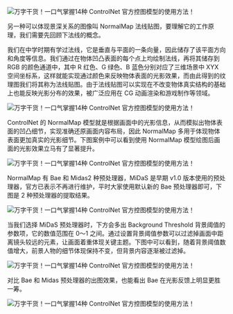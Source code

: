   
![万字干货！一口气掌握14种 ControlNet 官方控图模型的使用方法！](https://image.uisdc.com/wp-content/uploads/2023/09/uisdc-sx-20230925-42.jpg)

另一种可以体现景深关系的图像叫 NormalMap 法线贴图，要理解它的工作原理，我们需要先回顾下法线的概念。

我们在中学时期有学过法线，它是垂直与平面的一条向量，因此储存了该平面方向和角度等信息。我们通过在物体凹凸表面的每个点上均绘制法线，再将其储存到 RGB 的颜色通道中，其中 R 红色、G 绿色、B 蓝色分别对应了三维场景中 XYX 空间坐标系，这样就能实现通过颜色来反映物体表面的光影效果，而由此得到的纹理图我们将其称为法线贴图。由于法线贴图可以实现在不改变物体真实结构的基础上也能反映光影分布的效果，被广泛应用在 CG 动画渲染和游戏制作等领域。

![万字干货！一口气掌握14种 ControlNet 官方控图模型的使用方法！](https://image.uisdc.com/wp-content/uploads/2023/09/uisdc-sx-20230925-43.jpg)

ControlNet 的 NormalMap 模型就是根据画面中的光影信息，从而模拟出物体表面的凹凸细节，实现准确还原画面内容布局，因此 NormalMap 多用于体现物体表面更加真实的光影细节。下图案例中可以看到使用 NormalMap 模型绘图后画面的光影效果立马有了显著提升。

![万字干货！一口气掌握14种 ControlNet 官方控图模型的使用方法！](https://image.uisdc.com/wp-content/uploads/2023/09/uisdc-sx-20230925-44.jpg)

NormalMap 有 Bae 和 Midas2 种预处理器，MiDaS 是早期 v1.0 版本使用的预处理器，官方已表示不再进行维护，平时大家使用默认新的 Bae 预处理器即可，下图是 2 种预处理器的提取结果。

![万字干货！一口气掌握14种 ControlNet 官方控图模型的使用方法！](https://image.uisdc.com/wp-content/uploads/2023/09/uisdc-sx-20230925-45.jpg)

当我们选择 MiDaS 预处理器时，下方会多出 Background Threshold 背景阈值的参数项，它的数值范围在 0～1 之间。通过设置背景阈值参数可以过滤掉画面中距离镜头较远的元素，让画面着重体现关键主题。下图中可以看到，随着背景阈值数值增大，前景人物的细节体现保持不变，但背景内容逐渐被过滤掉。

![万字干货！一口气掌握14种 ControlNet 官方控图模型的使用方法！](https://image.uisdc.com/wp-content/uploads/2023/09/uisdc-sx-20230925-46.jpg)

对比 Bae 和 Midas 预处理器的出图效果，也能看出 Bae 在光影反馈上明显更胜一筹。

![万字干货！一口气掌握14种 ControlNet 官方控图模型的使用方法！](https://image.uisdc.com/wp-content/uploads/2023/09/uisdc-sx-20230925-47.jpg)